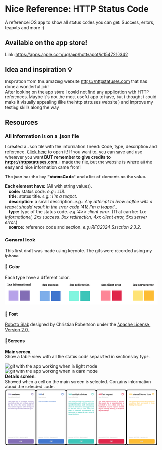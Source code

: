 # Nice Reference: HTTP Status Code 
A reference iOS app to show all status codes you can get: Success, errors, teapots and more :)

## Available on the app store!
Link: https://apps.apple.com/ug/app/hotteapot/id1547210342

## Idea and inspiration 💡
Inspiration from this amazing website https://httpstatuses.com that has done a wonderful job!     
After looking on the app store I could not find any application with HTTP references. Maybe it's not the most useful app to have, but I thought I could make it visually appealing (like the http statuses website!) and improve my testing skills along the way.   

## Resources
### All Information is on a .json file
I created a Json file with the information I need: Code, type, description and reference. [Click here](https://github.com/juliaYamamoto/App_httpStatusCode/blob/main/httpStatusCode.json) to open it! 
If you want to, you can save and use wherever you want **BUT remember to give credits to https://httpstatuses.com.** I made the file, but the website is where all the easy and nice information came from!

The json has the key **"statusCode"** and a list of elements as the value.    

**Each element have:** (All with string values).    
&nbsp;&nbsp; **code:** status code. *e.g.: 418*.    
&nbsp;&nbsp; **title:** status title. *e.g.: I'm a teapot*.    
&nbsp;&nbsp; **description:** a small description. *e.g.: Any attempt to brew coffee with a teapot should result in the error code '418 I'm a teapot'.*.    
&nbsp;&nbsp; **type:** type of the status code. *e.g.:4×× client error*. (That can be: *1xx informational, 2xx success, 3xx redirection, 4xx client error, 5xx server error*.)  
&nbsp;&nbsp; **source:** reference code and section. *e.g.:RFC2324 Ssection 2.3.2*.    

### General look
This first draft was made using keynote. The gifs were recorded using my iphone.            

#### 🎨 Color
Each type have a different color.     
![image with the colors used on the app](readmeImages/colors.png)

#### 🔡 Font
[Roboto Slab](https://fonts.google.com/specimen/Roboto+Slab) designed by Christian Robertson under the [Apache License, Version 2.0.](http://www.apache.org/licenses/LICENSE-2.0).    

#### 📱Screens
**Main screen**.            
Show a table view with all the status code separated in sections by type.

<div style="float:left;">
   <img src="readmeImages/lightMode_HotTeaPot.gif" alt="gif with the app working when in light mode" width="175" height="310">
   <img src="readmeImages/darkMode_HoTTeaPot.gif" alt="gif with the app working when in dark mode" width="175" height="310">
</div>

**Details screen**.       
Showed when a cell on the main screen is selected. Contains information about the selected code.      
![image with the colors used on the app](readmeImages/detailsScreen.png)










